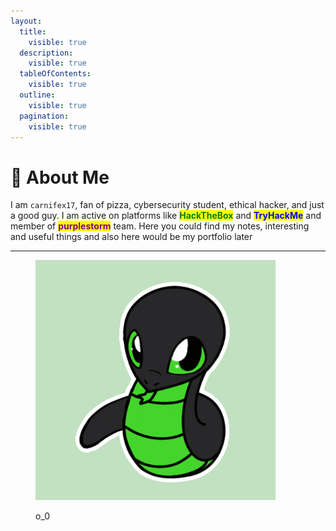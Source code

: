 ```yaml
---
layout:
  title:
    visible: true
  description:
    visible: true
  tableOfContents:
    visible: true
  outline:
    visible: true
  pagination:
    visible: true
---
```


# 👾 About Me

I am `carnifex17`, fan of pizza, cybersecurity student, ethical hacker, and just a good guy. I am active on platforms like <mark style="color:green;">**HackTheBox**</mark> and <mark style="color:blue;">**TryHackMe**</mark> and member of <mark style="color:purple;">**purplestorm**</mark> team. Here you could find my notes, interesting and useful things and also here would be my portfolio later

***

<figure><img src=".gitbook/assets/giphy1.gif" alt="" width="384"><figcaption><p>o_0</p></figcaption></figure>

